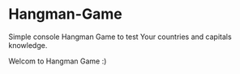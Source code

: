 # Hangman-Game
Simple console Hangman Game to test Your countries and capitals knowledge.

Welcom to Hangman Game :)
